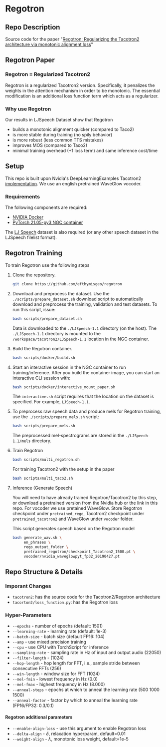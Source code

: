 # Regotron

## Repo Description
Source code for the paper "[Regotron: Regularizing the Tacotron2 architecture via monotonic alignment loss](https://arxiv.org/abs/2204.13437)"

## Regotron Paper

### Regotron = Regularized Tacotron2
Regotron is a  regularized Tacotron2 version. Specifically, it penalizes the weights in the attention mechanism in order to be monotonic. The essential modification is an additional loss function term which acts as a regularizer. 

### Why use Regotron
Our results in LJSpeech Dataset show that Regotron 
- builds a monotonic alignment quicker (compared to Taco2)
- is more stable during training (no spily behavior)
- is more robust (less common TTS mistakes)
- improves MOS (compared to Taco2)
- minimal training overhead (+1 loss term) and same inference cost/time

## Setup

This repo is built upon Nvidia's DeepLearningExamples Tacotron2 [implementation](https://github.com/NVIDIA/DeepLearningExamples/tree/master/PyTorch/SpeechSynthesis/Tacotron2). We use an english pretrained WaveGlow vocoder. 


### Requirements

The following components are required:

- [NVIDIA Docker](https://github.com/NVIDIA/nvidia-docker)
- [PyTorch 21.05-py3 NGC container](https://ngc.nvidia.com/registry/nvidia-pytorch)

The [LJ Speech](https://keithito.com/LJ-Speech-Dataset/) dataset is also required (or any other speech dataset in the LJSpeech filelist format).

## Regotron Training

To train Regotron use the following steps 

1. Clone the repository.
   ```bash
   git clone https://github.com/efthymisgeo/regotron
   ```

2. Download and preprocess the dataset.
Use the `./scripts/prepare_dataset.sh` download script to automatically
download and preprocess the training, validation and test datasets. To run
this script, issue:
   ```bash
   bash scripts/prepare_dataset.sh
   ```

   Data is downloaded to the `./LJSpeech-1.1` directory (on the host).  The
   `./LJSpeech-1.1` directory is mounted to the `/workspace/tacotron2/LJSpeech-1.1`
   location in the NGC container.

1. Build the Regotron container.
   ```bash
   bash scripts/docker/build.sh
   ```

2. Start an interactive session in the NGC container to run training/inference.
After you build the container image, you can start an interactive CLI session with:

   ```bash
   bash scripts/docker/interactive_mount_paper.sh
   ```

   The `interactive.sh` script requires that the location on the dataset is specified.
   For example, `LJSpeech-1.1`. 
   
1. To preprocess raw speech data and produce mels for Regotron training, use
   the `./scripts/prepare_mels.sh` script:
   ```bash
   bash scripts/prepare_mels.sh
   ```

   The preprocessed mel-spectrograms are stored in the `./LJSpeech-1.1/mels` directory.

2. Train Regotron
   ```bash
   bash scripts/multi_regotron.sh 
   ```
   For training Tacotron2 with the setup in the paper
   ```bash
   bash scripts/multi_taco2.sh
   ```

3. Inference (Generate Speech)

   You will need to have already trained Regotron/Tacotron2 by this step,
   or download a pretrained version from the Nvidia hub or the link in this
   repo. For vocoder we use pretained WaveGlow. Store Regotron checkpoint under
   `pretrained_rego`, Tacotron2 checkpoint under `pretrained_tacotron2` and
   WaveGlow under `vocoder` folder. 
   
   This script generates speech based on the Regotron model
   ```bash
   bash generate_wav.sh \
        en_phrases \
        rego_output_folder \
        pretrained_regotron/checkpoint_Tacotron2_1500.pt \
        vocoder/nvidia_waveglowpyt_fp32_20190427.pt
   ```

## Repo Structure & Details

### Imporant Changes
- `tacotron2`: has the source code for the Tacotron2/Regotron architecture
- `tacorton2/loss_function.py`: has the Regotron loss

### Hyper-Parameters

* `--epochs` - number of epochs (default: 1501)
* `--learning-rate` - learning rate (default: 1e-3)
* `--batch-size` - batch size (default FP16: 104)
* `--amp` - use mixed precision training
* `--cpu` - use CPU with TorchScript for inference
* `--sampling-rate` - sampling rate in Hz of input and output audio (22050)
* `--filter-length` - (1024)
* `--hop-length` - hop length for FFT, i.e., sample stride between consecutive FFTs (256)
* `--win-length` - window size for FFT (1024)
* `--mel-fmin` - lowest frequency in Hz (0.0)
* `--mel-fmax` - highest frequency in Hz (8.000)
* `--anneal-steps` - epochs at which to anneal the learning rate (500 1000 1500)
* `--anneal-factor` - factor by which to anneal the learning rate (FP16/FP32: 0.3/0.1)

#### Regotron additional parameters

* `--enable-align-loss` - use this argument to enable Regotron loss
* `--delta-align` - $\delta$, relaxation hyperparam, default=0.01
* `--weight-align` - $\lambda$, monotonic loss weight, default=1e-5
